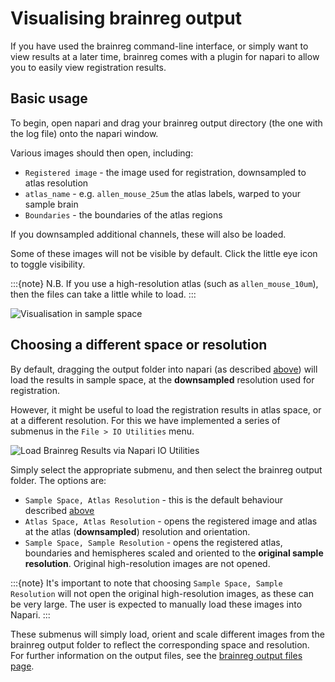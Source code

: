 # Visualising brainreg output
If you have used the brainreg command-line interface, or simply want to view results at a later time, 
brainreg comes with a plugin for napari to allow you to easily view registration results.

## Basic usage
To begin, open napari and drag your brainreg output directory (the one with the log file) onto the napari window.

Various images should then open, including:

* `Registered image` - the image used for registration, downsampled to atlas resolution
* `atlas_name` - e.g. `allen_mouse_25um` the atlas labels, warped to your sample brain
* `Boundaries` - the boundaries of the atlas regions

If you downsampled additional channels, these will also be loaded.

Some of these images will not be visible by default. Click the little eye icon to toggle visibility.

:::{note}
N.B. If you use a high-resolution atlas (such as `allen_mouse_10um`), then the files can take a little while to load.
:::

![Visualisation in sample space](/documentation/brainreg/images/sample_space.gif)

## Choosing a different space or resolution
By default, dragging the output folder into napari (as described [above](#basic-usage)) will load the results in sample space, at the **downsampled** resolution used for registration. 

However, it might be useful to load the registration results in atlas space, or at a different resolution. For this we have implemented a series of submenus in the `File > IO Utilities` menu.

![Load Brainreg Results via Napari IO Utilities](/documentation/brainreg/images/load_brainreg_result_napari.png)

Simply select the appropriate submenu, and then select the brainreg output folder. The options are:

* `Sample Space, Atlas Resolution` - this is the default behaviour described [above](#basic-usage)
* `Atlas Space, Atlas Resolution` - opens the registered image and atlas at the atlas (**downsampled**) resolution and orientation.
* `Sample Space, Sample Resolution` - opens the registered atlas, boundaries and hemispheres scaled and oriented to the **original sample resolution**. Original high-resolution images are not opened.

:::{note}
It's important to note that choosing `Sample Space, Sample Resolution` will not open the original high-resolution images, as these can be very large. The user is expected to manually load these images into Napari.
:::

These submenus will simply load, orient and scale different images from the brainreg output folder to reflect the corresponding space and resolution. For further information on the output files, see the [brainreg output files page](/documentation/brainreg/user-guide/output-files.md).
